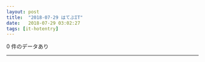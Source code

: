 ```yaml
---
layout: post
title:  "2018-07-29 はてぶIT"
date:   2018-07-29 03:02:27
tags: [it-hotentry]
---
```

0 件のデータあり

<hr>
